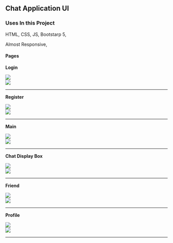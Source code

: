 ## Chat Application UI

### Uses In this Project

HTML, CSS, JS, Bootstarp 5,

Almost Responsive,


#### Pages

**Login**

<div style="width: 450px;">
    <img src="assets/readme/login_ph.png">
</div>
<div style="width: 450px;">
    <img src="assets/readme/login_lap.png">
</div>


---

**Register**

<div style="width: 450px;">
<img src="assets/readme/responsive_reg.png">
</div>
<div style="width: 450px;">
<img src="assets/readme/reg.png">
</div>



---

**Main**

<div style="width: 450px;">
<img src="assets/readme/main_mobi.png">
</div>
<div style="width: 450px;">
<img src="assets/readme/main_lap.png">
</div>



---

**Chat Display Box**

<div style="width: 450px;">
<img src="assets/readme/chatdisplayarea_lap.png">
</div>
<div style="width: 450px;">
<img src="assets/readme/chatdisplay_lap.png">
</div>



---

**Friend**

<div style="width: 450px;">
<img src="assets/readme/friends_mobi.png">
</div>
<div style="width: 450px;">
<img src="assets/readme/friend_lap.png">
</div>



---

**Profile**

<div style="width: 450px;">
<img src="assets/readme/profile_mobi.png">
</div>
<div style="width: 450px;">
<img src="assets/readme/profile_lap.png">
</div>



---
